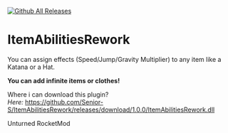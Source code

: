 [![Github All Releases](https://img.shields.io/github/downloads/Senior-S/ItemAbilitiesRework/total?label=Github%20Downloads)]()

# ItemAbilitiesRework
You can assign effects (Speed/Jump/Gravity Multiplier) to any item like a Katana or a Hat.

**You can add infinite items or clothes!**

Where i can download this plugin?<br />
*Here:* https://github.com/Senior-S/ItemAbilitiesRework/releases/download/1.0.0/ItemAbilitiesRework.dll

Unturned RocketMod
